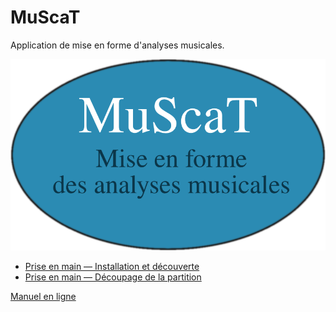 # MuScaT

Application de mise en forme d'analyses musicales.

![MuScaT](xlib/images/logo.png)

* [Prise en main — Installation et découverte](https://www.youtube.com/watch?v=3oMPDa4rjNM)
* [Prise en main — Découpage de la partition](https://www.youtube.com/watch?v=kVebmZgl4o8)

[Manuel en ligne](Manuel/Manuel.md)
